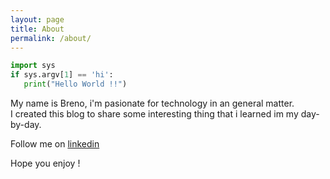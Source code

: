 ```yaml
---
layout: page
title: About
permalink: /about/
---
```


```python
import sys
if sys.argv[1] == 'hi':
   print("Hello World !!")
```

My name is Breno, i'm pasionate for technology in an general matter.
<br>
I created this blog to share some interesting thing that i learned im my day-by-day.

Follow me on [linkedin](https://www.linkedin.com/in/brenocesar/)

Hope you enjoy !